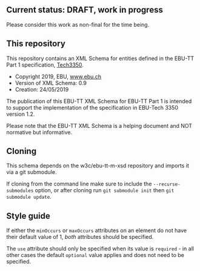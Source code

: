 ## Current status: DRAFT, work in progress

Please consider this work as non-final for the time being.

## This repository

This repository contains an XML Schema for entities defined in the EBU-TT Part 1 specification,
[Tech3350](https://tech.ebu.ch/publications/tech3350).

* Copyright 2019, EBU, www.ebu.ch
* Version of XML Schema: 0.9
* Creation: 24/05/2019

The publication of this EBU-TT XML Schema for EBU-TT Part 1 is intended to support the 
implementation of the specification in EBU-Tech 3350 version 1.2.

Please note that the EBU-TT XML Schema is a helping document and NOT normative but informative.

## Cloning

This schema depends on the w3c/ebu-tt-m-xsd repository and imports it via a git submodule.

If cloning from the command line make sure to include the `--recurse-submodules` option,
or after cloning run `git submodule init` then `git submodule update`.

## Style guide

If either the `minOccurs` or `maxOccurs` attributes on an element do not have their default value of 1,
_both_ attributes should be specified.

The `use` attribute should only be specified when its value is `required` - in all other
cases the default `optional` value applies and does not need to be specified.
